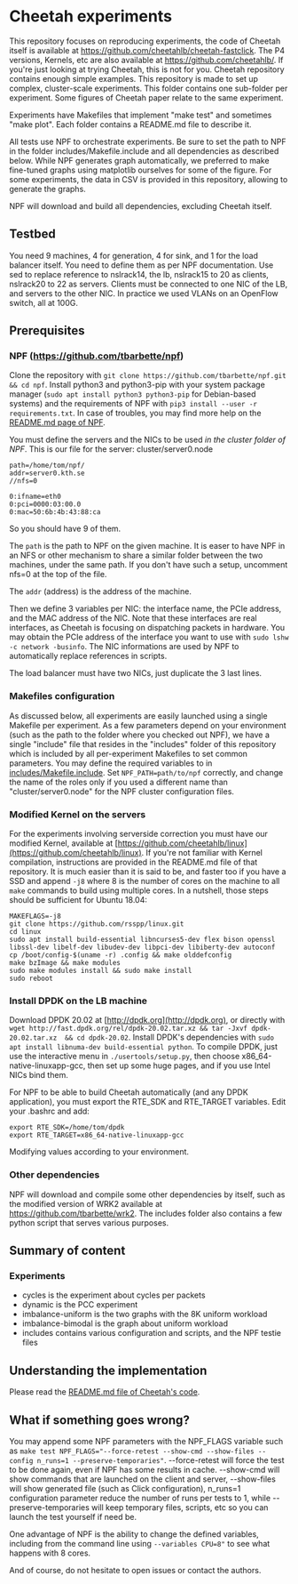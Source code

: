 Cheetah experiments
===================

This repository focuses on reproducing experiments, the code of Cheetah itself is available at https://github.com/cheetahlb/cheetah-fastclick. The P4 versions, Kernels, etc are also available at https://github.com/cheetahlb/.
If you're just looking at trying Cheetah, this is not for you. Cheetah repository contains enough simple examples. This repository is made to set up complex, cluster-scale experiments.
This folder contains one sub-folder per experiment. Some figures of Cheetah paper relate to the same experiment. 

Experiments have Makefiles that implement "make test" and sometimes "make plot". Each folder contains a README.md file to describe it.

All tests use NPF to orchestrate experiments. Be sure to set the path to NPF in the folder includes/Makefile.include and all dependencies as described below. While NPF generates graph automatically, we preferred to make fine-tuned graphs using matplotlib ourselves for some of the figure. For some experiments, the data in CSV is provided in this repository, allowing to generate the graphs.

NPF will download and build all dependencies, excluding Cheetah itself.

Testbed
-------
You need 9 machines, 4 for generation, 4 for sink, and 1 for the load balancer itself. You need to define them as per NPF documentation. Use sed to replace reference to nslrack14, the lb, nslrack15 to 20 as clients, nslrack20 to 22 as servers. Clients must be connected to one NIC of the LB, and servers to the other NIC. In practice we used VLANs on an OpenFlow switch, all at 100G.

Prerequisites
-------------

### NPF (https://github.com/tbarbette/npf)
Clone the repository with `git clone https://github.com/tbarbette/npf.git && cd npf`. Install python3 and python3-pip with your system package manager (`sudo apt install python3 python3-pip` for Debian-based systems) and the requirements of NPF with `pip3 install --user -r requirements.txt`. In case of troubles, you may find more help on the [README.md page of NPF](https://github.com/tbarbette/npf#network-performance-framework).

You must define the servers and the NICs to be used *in the cluster folder of NPF*. This is our file for the server:
cluster/server0.node
```
path=/home/tom/npf/
addr=server0.kth.se
//nfs=0

0:ifname=eth0
0:pci=0000:03:00.0
0:mac=50:6b:4b:43:88:ca
```

So you should have 9 of them.

The `path` is the path to NPF on the given machine. It is easer to have NPF in an NFS or other mechanism to share a similar folder between the two machines, under the same path. If you don't have such a setup, uncomment nfs=0 at the top of the file.

The `addr` (address) is the address of the machine.

Then we define 3 variables per NIC: the interface name, the PCIe address, and the MAC address of the NIC. Note that these interfaces are real interfaces, as Cheetah is focusing on dispatching packets in hardware. You may obtain the PCIe address of the interface you want to use with `sudo lshw -c network -businfo`. The NIC informations are used by NPF to automatically replace references in scripts.

The load balancer must have two NICs, just duplicate the 3 last lines.

### Makefiles configuration
As discussed below, all experiments are easily launched using a single Makefile per experiment. As a few parameters depend on your environment (such as the path to the folder where you checked out NPF), we have a single "include" file that resides in the "includes" folder of this repository which is included by all per-experiment Makefiles to set common parameters.
You may define the required variables to in [includes/Makefile.include](includes/Makefile.include). Set `NPF_PATH=path/to/npf` correctly, and change the name of the roles only if you used a different name than "cluster/server0.node" for the NPF cluster configuration files.

### Modified Kernel on the servers
For the experiments involving serverside correction you must have our modified Kernel, available at [https://github.com/cheetahlb/linux](https://github.com/cheetahlb/linux). If you're not familiar with Kernel compilation, instructions are provided in the README.md file of that repository. It is much easier than it is said to be, and faster too if you have a SSD and append `-j8` where 8 is the number of cores on the machine to all `make` commands to build using multiple cores. In a nutshell, those steps should be sufficient for Ubuntu 18.04:
```
MAKEFLAGS=-j8
git clone https://github.com/rsspp/linux.git
cd linux
sudo apt install build-essential libncurses5-dev flex bison openssl libssl-dev libelf-dev libudev-dev libpci-dev libiberty-dev autoconf
cp /boot/config-$(uname -r) .config && make olddefconfig
make bzImage && make modules
sudo make modules install && sudo make install
sudo reboot
```

### Install DPDK on the LB machine
Download DPDK 20.02 at [http://dpdk.org](http://dpdk.org), or directly with `wget http://fast.dpdk.org/rel/dpdk-20.02.tar.xz && tar -Jxvf dpdk-20.02.tar.xz  && cd dpdk-20.02`. Install DPDK's dependencies with `sudo apt install libnuma-dev build-essential python`. To compile DPDK, just use the interactive menu in `./usertools/setup.py`, then choose x86_64-native-linuxapp-gcc, then set up some huge pages, and if you use Intel NICs bind them.

For NPF to be able to build Cheetah automatically (and any DPDK application), you must export the RTE_SDK and RTE_TARGET variables. Edit your .bashrc and add:
```
export RTE_SDK=/home/tom/dpdk
export RTE_TARGET=x86_64-native-linuxapp-gcc
```
Modifying values according to your environment.

### Other dependencies

NPF will download and compile some other dependencies by itself, such as the modified version of WRK2 available at https://github.com/tbarbette/wrk2. The includes folder also contains a few python script that serves various purposes.

Summary of content
------------------

### Experiments
 * cycles is the experiment about cycles per packets
 * dynamic is the PCC experiment
 * imbalance-uniform is the two graphs with the 8K uniform workload
 * imbalance-bimodal is the graph about uniform workload
 * includes contains various configuration and scripts, and the NPF testie files

Understanding the implementation
--------------------------------
Please read the [README.md file of Cheetah's code](https://github.com/cheetahlb/cheetah-click/blob/master/README.md).
 
What if something goes wrong?
-----------------------------
You may append some NPF parameters with the NPF_FLAGS variable such as `make test NPF_FLAGS="--force-retest --show-cmd --show-files --config n_runs=1 --preserve-temporaries"`.
--force-retest will force the test to be done again, even if NPF has some results in cache. --show-cmd will show commands that are launched on the client and server, --show-files will show generated file (such as Click configuration), n_runs=1 configuration parameter reduce the number of runs per tests to 1, while --preserve-temporaries will keep temporary files, scripts, etc so you can launch the test yourself if need be.

One advantage of NPF is the ability to change the defined variables, including from the command line using `--variables CPU=8"` to see what happens with 8 cores.

And of course, do not hesitate to open issues or contact the authors.
